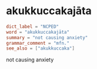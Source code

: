# akukkuccakajāta

``` toml
dict_label = "NCPED"
word = "akukkuccakajāta"
summary = "not causing anxiety"
grammar_comment = "mfn."
see_also = ["akukkuccaka"]
```

not causing anxiety

